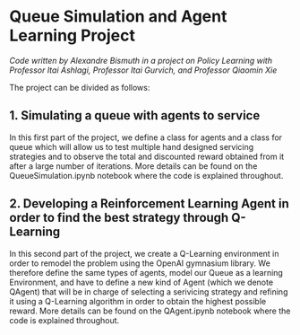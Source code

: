 # Queue Simulation and Agent Learning Project

*Code written by Alexandre Bismuth in a project on Policy Learning with Professor Itai Ashlagi, Professor Itai Gurvich, and Professor Qiaomin Xie*

The project can be divided as follows:

## 1. Simulating a queue with agents to service

In this first part of the project, we define a class for agents and a class for queue which will allow us to test multiple hand designed servicing strategies and to observe the total and discounted reward obtained from it after a large number of iterations. More details can be found on the QueueSimulation.ipynb notebook where the code is explained throughout.

## 2. Developing a Reinforcement Learning Agent in order to find the best strategy through Q-Learning

In this second part of the project, we create a Q-Learning environment in order to remodel the problem using the OpenAI gymnasium library. We therefore define the same types of agents, model our Queue as a learning Environment, and have to define a new kind of Agent (which we denote QAgent) that will be in charge of selecting a serivicing strategy and refining it using a Q-Learning algorithm in order to obtain the highest possible reward. More details can be found on the QAgent.ipynb notebook where the code is explained throughout.
